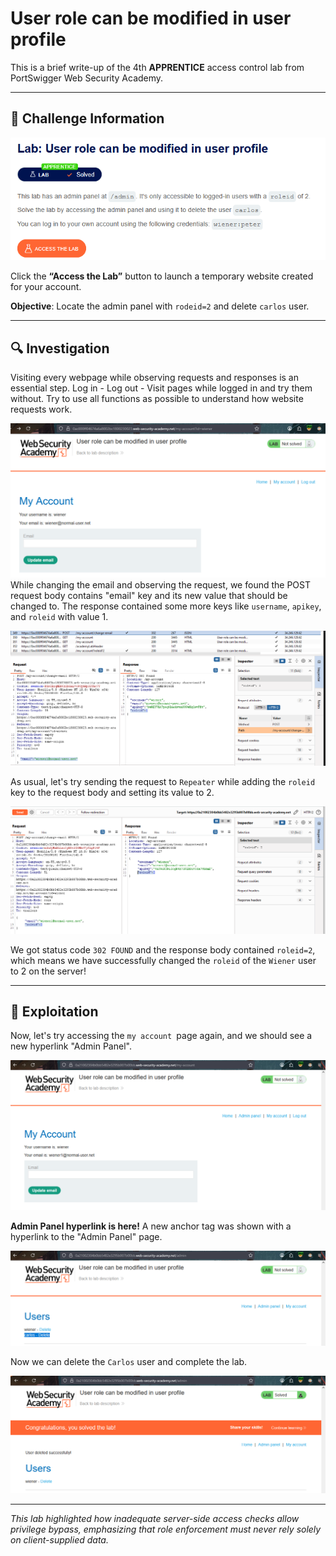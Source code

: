 # User role can be modified in user profile
  
This is a brief write-up of the 4th **APPRENTICE** access control lab from PortSwigger Web Security Academy.

---
## 🧩 Challenge Information

![Challenge Screenshot](images/challenge-screenshot.png)

Click the **“Access the Lab”** button to launch a temporary website created for your account.

**Objective**: Locate the admin panel with `rodeid=2` and delete `carlos` user.

---
## 🔍 Investigation

Visiting every webpage while observing requests and responses is an essential step. Log in - Log out - Visit pages while logged in and try them without. Try to use all functions as possible to understand how website requests work.

![Observing My Account](images/observing-myaccount.png)
While changing the email and observing the request, we found the POST request body contains "email" key and its new value that should be changed to. 
The response contained some more keys like `username`, `apikey`, and `roleid` with value 1.

![Observing Email Request](images/observing-email-request.png)

As usual, let's try sending the request to `Repeater` while adding the `roleid` key to the request body and setting its value to 2. 

![Setting Repeater](images/observing-setting-roleid=2.png)

We got status code `302 FOUND` and the response body contained `roleid=2`, which means we have successfully changed the `roleid` of the `Wiener` user to 2 on the server!
 
---
## 🚨 Exploitation

Now, let's try accessing the `my account `page again, and we should see a new hyperlink "Admin Panel".

![Exploit My-Account](images/exploite-myaccount.png)

**Admin Panel hyperlink is here!** 
A new anchor tag was shown with a hyperlink to the "Admin Panel" page.

![Admin Page](images/exploite-admin.png)

Now we can delete the `Carlos` user and complete the lab.

![Exploited](images/exploited.png)

---
 *This lab highlighted how inadequate server-side access checks allow privilege bypass, emphasizing that role enforcement must never rely solely on client-supplied data.* 